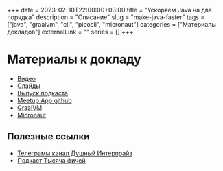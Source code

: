 +++
date = 2023-02-10T22:00:00+03:00
title = "Ускоряем Java на два порядка"
description = "Описание"
slug = "make-java-faster"
tags = ["java", "graalvm", "cli", "picocli", "micronaut"]
categories = ["Материалы докладов"]
externalLink = ""
series = []
+++


# Материалы к докладу

- [Видео](https://www.youtube.com/watch?v=v_GlnjbY1pU)
- [Слайды](https://docs.google.com/presentation/d/1-ZCezwrX_V2g5pV0abvLZOwTp7UG5BnLXKk7UIZjKe0/edit?usp=sharing)
- [Выпуск подкаста](https://podcasts.apple.com/us/podcast/%D0%BC%D0%B5%D0%B4%D0%BB%D0%B5%D0%BD%D0%BD%D0%B0%D1%8F-java-%D0%BE%D0%BF%D1%82%D0%B8%D0%BC%D0%B8%D0%B7%D0%B0%D1%86%D0%B8%D0%B8-%D1%81%D1%82%D0%B0%D1%80%D1%82%D0%B0-graalvm-mockito/id1648026802?i=1000593227218)
- [Meetup App github](https://github.com/PakhomovAlexander/meetup)
- [GraalVM](https://www.graalvm.org/)
- [Micronaut](https://micronaut.io/)

## Полезные ссылки

- [Телеграмм канал Душный Интерпрайз](https://t.me/toxic_enterprise)
- [Подкаст Тысяча фичей](https://pc.st/1648026802)

